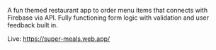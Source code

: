A fun themed restaurant app to order menu items that connects with Firebase via API. Fully functioning form logic with validation and user feedback built in.

Live: https://super-meals.web.app/
